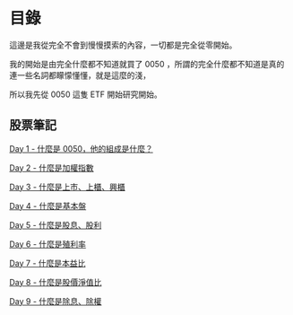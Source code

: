 # 目錄

這邊是我從完全不會到慢慢摸索的內容，一切都是完全從零開始。

我的開始是由完全什麼都不知道就買了 0050 ，所謂的完全什麼都不知道是真的連一些名詞都矇懞懂懂，就是這麼的淺，

所以我先從 0050 這隻 ETF 開始研究開始。

## 股票筆記

[Day 1 - 什麼是 0050，他的組成是什麼？](./contents/01-什麼是0050.md)

[Day 2 - 什麼是加權指數](./contents/02-什麼是加權指數.md)

[Day 3 - 什麼是上市、上櫃、興櫃](./contents/03-什麼是上市、上櫃、興櫃.md)

[Day 4 - 什麼是基本盤](./contents/04-什麼是基本盤.md)

[Day 5 - 什麼是股息、股利](./contents/05-什麼是股息、股利.md)

[Day 6 - 什麼是殖利率](./contents/06-什麼是殖利率.md)

[Day 7 - 什麼是本益比](./contents/07-什麼是本益比.md)

[Day 8 - 什麼是股價淨值比](./contents/08-什麼是股價淨值比.md)

[Day 9 - 什麼是除息、除權](./contents/09-什麼是除息、除權.md)
